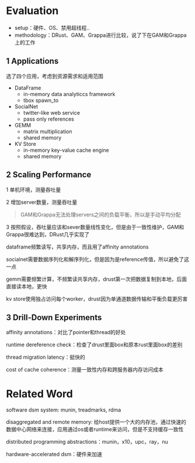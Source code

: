 # Evaluation

* setup：硬件、OS、禁用超线程..
* methodology：DRust、GAM、Grappa进行比较，说了下在GAM和Grappa上的工作

## 1 Applications

选了四个应用，考虑到资源需求和适用范围

* DataFrame
  * in-memory data analyticcs framework
  * tbox spawn_to
* SocialNet
  * twitter-like web service
  * pass only references
* GEMM
  * matrix multiplication
  * shared memory
* KV Store
  * in-memory key-value cache engine
  * shared memory

## 2 Scaling Performance

1 单机环境，测量吞吐量

2 增加server数量，测量吞吐量

> GAM和Grappa无法处理servers之间的负载平衡，所以是手动平均分配

3 按照假设，吞吐量应该和sever数量线性变化，但是由于一致性维护，GAM和Grappa很难达到，DRust几乎实现了

dataframe频繁读写，共享内存，而且用了affinity annotations

socialnet需要数据序列化和解序列化，但是因为是reference传值，所以避免了这一点

gemm需要频繁计算，不频繁读共享内存，drust第一次把数据复制到本地，后面直接读本地，更快

kv store使用独占访问每个worker，drust因为单通道数据传输和平衡负载更厉害

## 3 Drill-Down Experiments

affinity annotations：对比了pointer和thread的好处

runtime dereference check：检查了drust里面box和原本rust里面box的差别

thread migration latency：挺快的

cost of cache coherence：测量一致性内存和跨服务器内存访问成本

# Related Word

software dsm system: munin, treadmarks, rdma

disaggregated and remote memory: 给host提供一个大的内存池，通过快速的数据中心网络来连接，应用通过os或者runtime来访问，但是不支持缓存一致性

distributed programming abstractions：munin，x10，upc，ray，nu

hardware-accelerated dsm：硬件来加速
